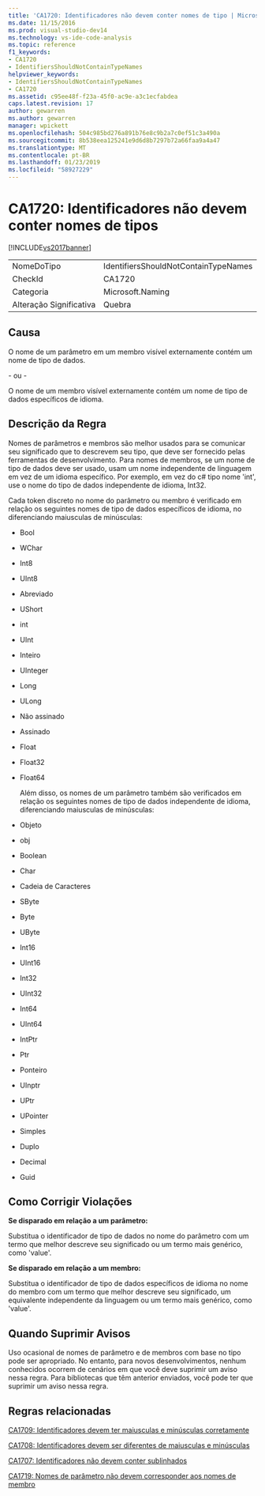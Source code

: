 ```yaml
---
title: 'CA1720: Identificadores não devem conter nomes de tipo | Microsoft Docs'
ms.date: 11/15/2016
ms.prod: visual-studio-dev14
ms.technology: vs-ide-code-analysis
ms.topic: reference
f1_keywords:
- CA1720
- IdentifiersShouldNotContainTypeNames
helpviewer_keywords:
- IdentifiersShouldNotContainTypeNames
- CA1720
ms.assetid: c95ee48f-f23a-45f0-ac9e-a3c1ecfabdea
caps.latest.revision: 17
author: gewarren
ms.author: gewarren
manager: wpickett
ms.openlocfilehash: 504c985bd276a891b76e8c9b2a7c0ef51c3a490a
ms.sourcegitcommit: 8b538eea125241e9d6d8b7297b72a66faa9a4a47
ms.translationtype: MT
ms.contentlocale: pt-BR
ms.lasthandoff: 01/23/2019
ms.locfileid: "58927229"
---
```

# <a name="ca1720-identifiers-should-not-contain-type-names"></a>CA1720: Identificadores não devem conter nomes de tipos
[!INCLUDE[vs2017banner](../includes/vs2017banner.md)]

|||
|-|-|
|NomeDoTipo|IdentifiersShouldNotContainTypeNames|
|CheckId|CA1720|
|Categoria|Microsoft.Naming|
|Alteração Significativa|Quebra|

## <a name="cause"></a>Causa
 O nome de um parâmetro em um membro visível externamente contém um nome de tipo de dados.

 - ou -

 O nome de um membro visível externamente contém um nome de tipo de dados específicos de idioma.

## <a name="rule-description"></a>Descrição da Regra
 Nomes de parâmetros e membros são melhor usados para se comunicar seu significado que to descrevem seu tipo, que deve ser fornecido pelas ferramentas de desenvolvimento. Para nomes de membros, se um nome de tipo de dados deve ser usado, usam um nome independente de linguagem em vez de um idioma específico. Por exemplo, em vez do c# tipo nome 'int', use o nome do tipo de dados independente de idioma, Int32.

 Cada token discreto no nome do parâmetro ou membro é verificado em relação os seguintes nomes de tipo de dados específicos de idioma, no diferenciando maiusculas de minúsculas:

- Bool

- WChar

- Int8

- UInt8

- Abreviado

- UShort

- int

- UInt

- Inteiro

- UInteger

- Long

- ULong

- Não assinado

- Assinado

- Float

- Float32

- Float64

  Além disso, os nomes de um parâmetro também são verificados em relação os seguintes nomes de tipo de dados independente de idioma, diferenciando maiusculas de minúsculas:

- Objeto

- obj

- Boolean

- Char

- Cadeia de Caracteres

- SByte

- Byte

- UByte

- Int16

- UInt16

- Int32

- UInt32

- Int64

- UInt64

- IntPtr

- Ptr

- Ponteiro

- UInptr

- UPtr

- UPointer

- Simples

- Duplo

- Decimal

- Guid

## <a name="how-to-fix-violations"></a>Como Corrigir Violações
 **Se disparado em relação a um parâmetro:**

 Substitua o identificador de tipo de dados no nome do parâmetro com um termo que melhor descreve seu significado ou um termo mais genérico, como 'value'.

 **Se disparado em relação a um membro:**

 Substitua o identificador de tipo de dados específicos de idioma no nome do membro com um termo que melhor descreve seu significado, um equivalente independente da linguagem ou um termo mais genérico, como 'value'.

## <a name="when-to-suppress-warnings"></a>Quando Suprimir Avisos
 Uso ocasional de nomes de parâmetro e de membros com base no tipo pode ser apropriado. No entanto, para novos desenvolvimentos, nenhum conhecidos ocorrem de cenários em que você deve suprimir um aviso nessa regra. Para bibliotecas que têm anterior enviados, você pode ter que suprimir um aviso nessa regra.

## <a name="related-rules"></a>Regras relacionadas
 [CA1709: Identificadores devem ter maiusculas e minúsculas corretamente](../code-quality/ca1709-identifiers-should-be-cased-correctly.md)

 [CA1708: Identificadores devem ser diferentes de maiusculas e minúsculas](../code-quality/ca1708-identifiers-should-differ-by-more-than-case.md)

 [CA1707: Identificadores não devem conter sublinhados](../code-quality/ca1707-identifiers-should-not-contain-underscores.md)

 [CA1719: Nomes de parâmetro não devem corresponder aos nomes de membro](../code-quality/ca1719-parameter-names-should-not-match-member-names.md)
